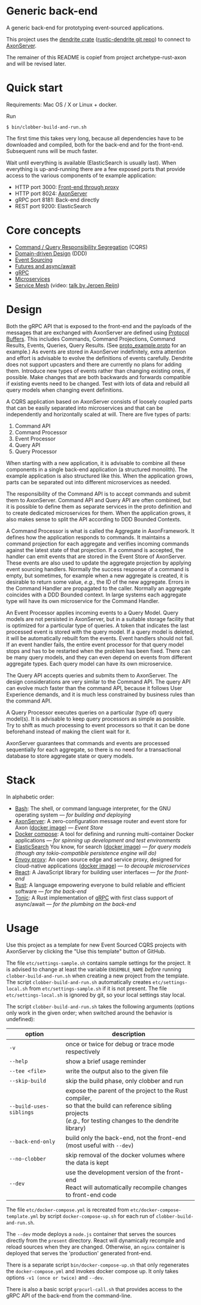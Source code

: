 # Generic back-end

A generic back-end for prototyping event-sourced applications.

This project uses the [dendrite crate](https://crates.io/crates/dendrite) ([rustic-dendrite git repo](https://github.com/dendrite2go/rustic-dendrite)) to connect to [AxonServer](https://axoniq.io/product-overview/axon-server).

The remainer of this README is copief from project archetype-rust-axon and will be revised later.

# Quick start

Requirements: Mac OS / X or Linux + docker.

Run
```shell
$ bin/clobber-build-and-run.sh
```
The first time this takes very long, because all dependencies have to be downloaded and compiled, both for the back-end and for the front-end. Subsequent runs will be much faster.

Wait until everything is available (ElasticSearch is usually last). When everything is up-and-running there are a few exposed ports that provide access to the various components of te example application:
* HTTP port 3000: [Front-end through proxy](http://localhost:3000)
* HTTP port 8024: [AxonServer](http://localhost:8024)
* gRPC port 8181: Back-end directly
* REST port 9200: ElasticSearch

# Core concepts

* [Command / Query Responsibility Segregation](http://codebetter.com/gregyoung/2010/02/16/cqrs-task-based-uis-event-sourcing-agh/) (CQRS)
* [Domain-driven Design](https://dddcommunity.org/learning-ddd/what_is_ddd/) (DDD)
* [Event Sourcing](https://axoniq.io/resources/event-sourcing)
* [Futures and async/await](https://rust-lang.github.io/async-book)
* [gRPC](https://grpc.io/)
* [Microservices](https://en.wikipedia.org/wiki/Microservices)
* [Service Mesh](https://buoyant.io/2017/04/25/whats-a-service-mesh-and-why-do-i-need-one/) (video: [talk by Jeroen Reijn](https://2019.jfall.nl/sessions/whats-a-service-mesh-and-why-do-i-need-one/))

# Design

Both the gRPC API that is exposed to the front-end and the payloads of the messages that are exchanged with AxonServer are defined using [Protocol Buffers](https://developers.google.com/protocol-buffers). This includes Commands, Command Projections, Command Results, Events, Queries, Query Results. (See [proto_example.proto](https://github.com/dendrite2go/archetype-rust-axon/blob/master/proto/proto_example.proto) for an example.) As events are stored in AxonServer indefinitely, extra attention and effort is advisable to evolve the definitions of events carefully. Dendrite does not support upcasters and there are currently no plans for adding them. Introduce new types of events rather than changing existing ones, if possible. Make changes that are both backwards and forwards compatible if existing events need to be changed. Test with lots of data and rebuild all query models when changing event definitions.

A CQRS application based on AxonServer consists of loosely coupled parts that can be easily separated into microservices and that can be independently and horizontally scaled at will. There are five types of parts:

1. Command API
2. Command Processor
3. Event Processor
4. Query API
5. Query Processor

When starting with a new application, it is advisable to combine all these components in a single back-end application (a structured monolith). The example application is also structured like this. When the application grows, parts can be separated out into different microservices as needed.

The responsibility of the Command API is to accept commands and submit them to AxonServer. Command API and Query API are often combined, but it is possible to define them as separate services in the proto definition and to create dedicated microservices for them. When the application grows, it also makes sense to split the API according to DDD Bounded Contexts.

A Command Processor is what is called the Aggregate in AxonFramework. It defines how the application responds to commands. It maintains a command projection for each aggregate and verifies incoming commands against the latest state of that projection. If a command is accepted, the handler can emit events that are stored in the Event Store of AxonServer. These events are also used to update the aggregate projection by applying event sourcing handlers. Normally the success response of a command is empty, but sometimes, for example when a new aggregate is created, it is desirable to return some value, _e.g._, the ID of the new aggregate. Errors in the Command Handler are propagated to the caller. Normally an aggregate coincides with a DDD Bounded context. In large systems each aggregate type will have its own microservice for the Command Handler. 

An Event Processor applies incoming events to a Query Model. Query models are not persisted in AxonServer, but in a suitable storage facility that is optimized for a particular type of queries. A token that indicates the last processed event is stored with the query model. If a query model is deleted, it will be automatically rebuilt fom the events. Event handlers should not fail. If an event handler fails, the entire event processor for that query model stops and has to be restarted when the problem has been fixed. There can be many query models, and they can even depend on events from different aggregate types. Each query model can have its own microservice.

The Query API accepts queries and submits them to AxonServer. The design considerations are very similar to the Command API. The query API can evolve much faster than the command API, because it follows User Experience demands, and it is much less constrained by business rules than the command API.

A Query Processor executes queries on a particular (type of) query model(s). It is advisable to keep query processors as simple as possible. Try to shift as much processing to event processors so that it can be done beforehand instead of making the client wait for it.

AxonServer guarantees that commands and events are processed sequentially for each aggregate, so there is no need for a transactional database to store aggregate state or query models.

# Stack

In alphabetic order:

* [Bash](https://www.gnu.org/software/bash/manual/bash.html): The shell, or command language interpreter, for the GNU operating system — _for building and deploying_
* [AxonServer](https://axoniq.io/product-overview/axon-server): A zero-configuration message router and event store for Axon ([docker image](https://hub.docker.com/r/axoniq/axonserver/)) — _Event Store_
* [Docker compose](https://docs.docker.com/compose/): A tool for defining and running multi-container Docker applications — _for spinning up development and test environments_
* [ElasticSearch](https://www.elastic.co/elasticsearch/) You know, for search ([docker image](https://hub.docker.com/_/elasticsearch)) — _for query models (though any tokio-compatible persistence engine will do)_
* [Envoy proxy](https://www.envoyproxy.io/): An open source edge and service proxy, designed for cloud-native applications ([docker image](https://hub.docker.com/u/envoyproxy/)) — _to decouple microservices_
* [React](https://reactjs.org/): A JavaScript library for building user interfaces — _for the front-end_
* [Rust](https://www.rust-lang.org): A language empowering everyone to build reliable and efficient software — _for the back-end_
* [Tonic](https://github.com/hyperium/tonic): A Rust implementation of [gRPC](https://grpc.io/) with first class support of async/await — _for the plumbing on the back-end_

# Usage

Use this project as a template for new Event Sourced CQRS projects with AxonServer by clicking the "Use this template" button of GitHub.

The file `etc/settings-sample.sh` contains sample settings for the project. It is advised to change at least the variable `ENSEMBLE_NAME` _before_ running `clobber-build-and-run.sh` when creating a new project from the template. The script `clobber-build-and-run.sh` automatically creates `etc/settings-local.sh` from `etc/settings-sample.sh` if it is not present. The file `etc/settings-local.sh` is ignored by git, so your local settings stay local.

The script `clobber-build-and-run.sh` takes the following arguments (options only work in the given order; when switched around the behavior is undefined):

|option|description
|------|-----------
|`-v`|once or twice for debug or trace mode respectively
|`--help`|show a brief usage reminder
|`--tee <file>`|write the output also to the given file
|`--skip-build`|skip the build phase, only clobber and run
|`--build-uses-siblings`|expose the parent of the project to the Rust compiler,<br/>so that the build can reference sibling projects<br/>(_e.g._, for testing changes to the dendrite library)
|`--back-end-only`|build only the back-end, not the front-end<br/>(most useful with `--dev`)
|`--no-clobber`|skip removal of the docker volumes where the data is kept
|`--dev`|use the development version of the front-end<br/>React will automatically recompile changes to front-end code

The file `etc/docker-compose.yml` is recreated from `etc/docker-compose-template.yml` by script `docker-compose-up.sh` for each run of `clobber-build-and-run.sh`.

The `--dev` mode deploys a `node.js` container that serves the sources directly from the `present` directory. React will dynamically recompile and reload sources when they are changed. Otherwise, an `nginx` container is deployed that serves the 'production' generated front-end.

There is a separate script `bin/docker-compose-up.sh` that only regenerates the `docker-compose.yml` and invokes docker compose up. It only takes options `-v1 (once or twice)` and `--dev`.

There is also a basic script `grpcurl-call.sh` that provides access to the gRPC API of the back-end from the command-line.
